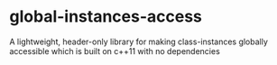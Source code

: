 # global-instances-access
A lightweight, header-only library for making class-instances globally accessible which is built on c++11 with no dependencies
